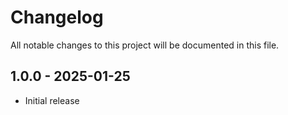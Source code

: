 # Changelog

All notable changes to this project will be documented in this file.

## 1.0.0 - 2025-01-25

- Initial release